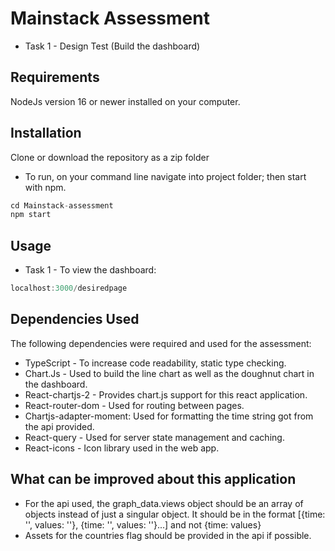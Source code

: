 # Mainstack Assessment

* Task 1 - Design Test (Build the dashboard)

## Requirements

NodeJs version 16 or newer installed on your computer.

## Installation

Clone or download the repository as a zip folder

* To run, on your command line navigate into project folder; then start with npm.

```JavaScript
cd Mainstack-assessment
npm start
```

## Usage

* Task 1 - To view the dashboard:

```JavaScript
localhost:3000/desiredpage
```

## Dependencies Used

The following dependencies were required and used for the assessment:

* TypeScript - To increase code readability, static type checking.
* Chart.Js - Used to build the line chart as well as the doughnut chart in the dashboard.
* React-chartjs-2 - Provides chart.js support for this react application.
* React-router-dom - Used for routing between pages.
* Chartjs-adapter-moment: Used for formatting the time string got from the api provided.
* React-query - Used for server state management and caching.
* React-icons - Icon library used in the web app.

## What can be improved about this application

* For the api used, the graph_data.views object should be an array of objects instead of just a singular object.
It should be in the format [{time: '', values: ''}, {time: '', values: ''}...] and not {time: values}
* Assets for the countries flag should be provided in the api if possible.
